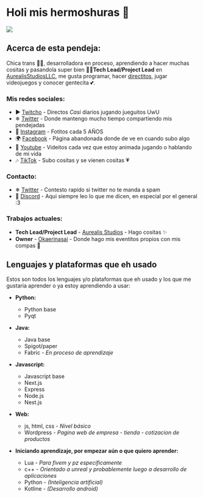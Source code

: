 # Holi mis hermoshuras 💖
<a href="https://github.com/search?q=+language%3APython++org%3AFunkyoEnma+&type=repositories" target="_blank">![](https://img.shields.io/badge/-python-3776AB?logo=python&logoColor=white&style=flat)</a>

## Acerca de esta pendeja:

Chica trans 🏳️‍⚧️, desarrolladora en proceso, aprendiendo a hacer muchas cositas y pasandola super bien 💖✨**Tech Lead/Project Lead** en [AurealisStudiosLLC](https://github.com/AurealisStudiosLLC), me gusta programar, hacer [directitos](https://www.twitch.tv/funkyoenma), jugar videojuegos y conocer gentecita 💕.

### Mis redes sociales:
* ▶ [Twitcho](https://www.twitch.tv/funkyoenma) - Directos *Casi* diarios jugando jueguitos UwU
* ❄ [Twitter](https://twitter.com/FunkyoEnma) - Donde mantengo mucho tiempo compartiendo mis pendejadas
* 📸 [Instagram](https://www.instagram.com/enmafunkyo/) - Fotitos cada 5 AÑOS
* 🌍 [Facebook](https://www.facebook.com/FunkyoUwU/) - Página abandonada donde de ve en cuando subo algo
* 🔴 [Youtube](https://www.youtube.com/channel/UCiMP1z0LtT95bNW-qpP35OA) - Videitos cada vez que estoy animada jugando o hablando de mi vida
* 🎶 [TikTok](https://www.tiktok.com/@funkyoenma) - Subo cositas y se vienen cositas 💗

### Contacto:
* ❄ [Twitter](https://twitter.com/FunkyoEnma) - Contesto rapido si twitter no te manda a spam
* 💖 [Discord](https://discord.gg/APYemsXMCV) - Aqui siempre leo lo que me dicen, en especial por el general :3

### Trabajos actuales:
*  **Tech Lead/Project Lead** - [Aurealis Studios](https://github.com/AurealisStudiosLLC) - Hago cositas ✨
*  **Owner** - [Okaerinasai](https://github.com/OkaerinasaiCol) - Donde hago mis eventitos propios con mis compas 💖

## Lenguajes y plataformas que eh usado
Estos son todos los lenguajes y/o plataformas que eh usado y los que me gustaria aprender o ya estoy aprendiendo a usar:

* **Python:**
  * Python base
  * Pyqt

* **Java:**
  * Java base
  * Spigot/paper
  * Fabric *- En proceso de aprendizaje*

* **Javascript:**
  * Javascript base
  * Next.js
  * Express
  * Node.js
  * Nest.js

* **Web:**
  * js, html, css *- Nivel básico*
  * Wordpress - *Pagina web de empresa - tienda - cotizacion de productos*

* **Iniciando aprendizaje, por empezar aún o que quiero aprender:**
  * Lua - *Para fivem y pz especificamente*
  * c++ - *Orientado a unreal y probablemente luego a desarrollo de aplicaciones*
  * Python - *(Inteligencia artificial)*
  * Kotline - *(Desarrollo android)*


